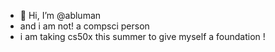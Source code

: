 - 👋 Hi, I’m @abluman
- and i am not! a compsci person
- i am taking cs50x this summer to give myself a foundation !
